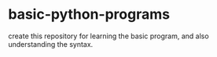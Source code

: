 # basic-python-programs
create this repository for learning the basic program, and also understanding the syntax.

